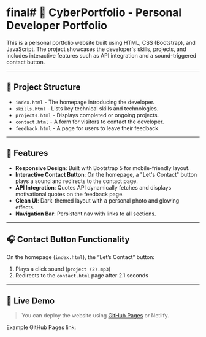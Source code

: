 # final# 💼 CyberPortfolio - Personal Developer Portfolio

This is a personal portfolio website built using HTML, CSS (Bootstrap), and JavaScript. The project showcases the developer's skills, projects, and includes interactive features such as API integration and a sound-triggered contact button.

---

## 🧾 Project Structure

- `index.html` - The homepage introducing the developer.
- `skills.html` - Lists key technical skills and technologies.
- `projects.html` - Displays completed or ongoing projects.
- `contact.html` - A form for visitors to contact the developer.
- `feedback.html` - A page for users to leave their feedback.

---

## 🚀 Features

- **Responsive Design**: Built with Bootstrap 5 for mobile-friendly layout.
- **Interactive Contact Button**: On the homepage, a "Let's Contact" button plays a sound and redirects to the contact page.
- **API Integration**: Quotes API dynamically fetches and displays motivational quotes on the feedback page.
- **Clean UI**: Dark-themed layout with a personal photo and glowing effects.
- **Navigation Bar**: Persistent nav with links to all sections.

---

## 🎧 Contact Button Functionality

On the homepage (`index.html`), the “Let’s Contact” button:
1. Plays a click sound (`project (2).mp3`)
2. Redirects to the `contact.html` page after 2.1 seconds

---

## 🔗 Live Demo

> You can deploy the website using [GitHub Pages](https://pages.github.com/) or Netlify.

Example GitHub Pages link:

